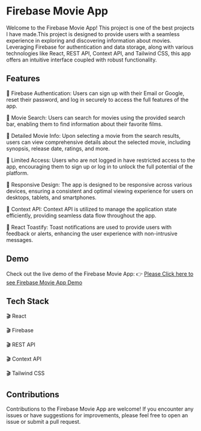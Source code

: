 
# Firebase Movie App

Welcome to the Firebase Movie App! This project is one of the best projects I have made.This project is designed to provide users with a seamless experience in exploring and discovering information about movies. Leveraging Firebase for authentication and data storage, along with various technologies like React, REST API, Context API, and Tailwind CSS, this app offers an intuitive interface coupled with robust functionality.


## Features

🎥 Firebase Authentication: Users can sign up with their Email or Google, reset their password, and log in securely to access the full features of the app.

🎥 Movie Search: Users can search for movies using the provided search bar, enabling them to find information about their favorite films.

🎥 Detailed Movie Info: Upon selecting a movie from the search results, users can view comprehensive details about the selected movie, including synopsis, release date, ratings, and more.

🎥 Limited Access: Users who are not logged in have restricted access to the app, encouraging them to sign up or log in to unlock the full potential of the platform.

🎥 Responsive Design: The app is designed to be responsive across various devices, ensuring a consistent and optimal viewing experience for users on desktops, tablets, and smartphones.

🎥 Context API: Context API is utilized to manage the application state efficiently, providing seamless data flow throughout the app.

🎥  React Toastify: Toast notifications are used to provide users with feedback or alerts, enhancing the user experience with non-intrusive messages.



## Demo

Check out the live demo of the Firebase Movie App: 👉 [Please Click here to see Firebase Movie App Demo](https://merol-firebase-react-movie.netlify.app/)


## Tech Stack

🎬 React

🎬 Firebase 

🎬 REST API

🎬 Context API

🎬 Tailwind CSS


## Contributions

Contributions to the Firebase Movie App are welcome! If you encounter any issues or have suggestions for improvements, please feel free to open an issue or submit a pull request.
